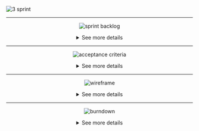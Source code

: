 ![3 sprint](https://github.com/user-attachments/assets/991329ef-ff54-43e4-9b55-267d9f06edc9)


------------------

<div align=center>

![sprint backlog](https://github.com/user-attachments/assets/ed14744d-ca4e-4daf-a155-aab631d43645)
  
<details>

<summary> See more details </summary>

<div align=start>

<br>

in progress
</div>

</details>

</div>

---------------------

<div align=center>
  
![acceptance criteria](https://github.com/user-attachments/assets/faed47e2-e2a2-452a-9174-15a06d2fc5a5)

<details>

<summary> See more details </summary>

<div align=start>

<br>

in progress

</div>

</details>

</div>

---------------------

<div align=center>

![wireframe](https://github.com/user-attachments/assets/d55c3d45-dcfc-420a-b8fd-354f076c0d12)
  
<details>

<summary> See more details </summary>

<div align=start>

<br>

### in progress


</div>

</details>

</div>

---------------------

<div align=center>

![burndown](https://github.com/user-attachments/assets/17d64f56-eaa7-4596-bae6-51239a290fa6)

<details>

<summary> See more details </summary>

<div align=start>

<br>

In progress

</div>

</details>

</div>









